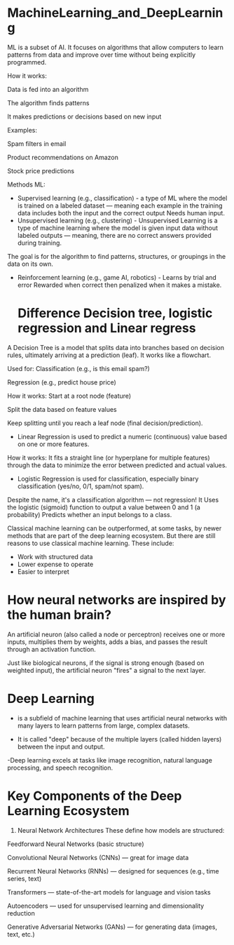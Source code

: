 # MachineLearning_and_DeepLearning

ML is a subset of AI. It focuses on algorithms that allow computers to learn patterns from data and improve over time without being explicitly programmed.

How it works:

Data is fed into an algorithm

The algorithm finds patterns

It makes predictions or decisions based on new input

Examples:

Spam filters in email

Product recommendations on Amazon

Stock price predictions

Methods ML:

- Supervised learning (e.g., classification) - a type of ML  where the model is trained on a labeled dataset — meaning each example in the training data includes both the input and the correct output
      Needs human input.
- Unsupervised learning (e.g., clustering) - Unsupervised Learning is a type of machine learning where the model is given input data without labeled outputs — meaning, there are no correct answers provided during training.

The goal is for the algorithm to find patterns, structures, or groupings in the data on its own.

- Reinforcement learning (e.g., game AI, robotics) - Learns by trial and error
   Rewarded when correct then penalized when it makes a mistake.

  # Difference Decision tree, logistic regression and Linear regress

A Decision Tree is a model that splits data into branches based on decision rules, ultimately arriving at a prediction (leaf). It works like a flowchart.

 Used for:
Classification (e.g., is this email spam?)

Regression (e.g., predict house price)

 How it works:
Start at a root node (feature)

Split the data based on feature values

Keep splitting until you reach a leaf node (final decision/prediction).

- Linear Regression is used to predict a numeric (continuous) value based on one or more features.

 How it works:
It fits a straight line (or hyperplane for multiple features) through the data to minimize the error between predicted and actual values.

- Logistic Regression is used for classification, especially binary classification (yes/no, 0/1, spam/not spam).

Despite the name, it's a classification algorithm — not regression!
It Uses the logistic (sigmoid) function to output a value between 0 and 1 (a probability)
Predicts whether an input belongs to a class.

Classical machine learning can be outperformed, at some tasks, by newer methods that are part of the deep learning ecosystem. But there are still reasons to use classical machine learning. These include:

- Work with structured data
- Lower expense to operate
- Easier to interpret

# How neural networks are inspired by the human brain?

An artificial neuron (also called a node or perceptron) receives one or more inputs, multiplies them by weights, adds a bias, and passes the result through an activation function.

Just like biological neurons, if the signal is strong enough (based on weighted input), the artificial neuron "fires" a signal to the next layer.

# Deep Learning
- is a subfield of machine learning that uses artificial neural networks with many layers to learn patterns from large, complex datasets.

- It is called "deep" because of the multiple layers (called hidden layers) between the input and output.

-Deep learning excels at tasks like image recognition, natural language processing, and speech recognition.

 # Key Components of the Deep Learning Ecosystem
1. Neural Network Architectures
These define how models are structured:

Feedforward Neural Networks (basic structure)

Convolutional Neural Networks (CNNs) — great for image data

Recurrent Neural Networks (RNNs) — designed for sequences (e.g., time series, text)

Transformers — state-of-the-art models for language and vision tasks

Autoencoders — used for unsupervised learning and dimensionality reduction

Generative Adversarial Networks (GANs) — for generating data (images, text, etc.)


